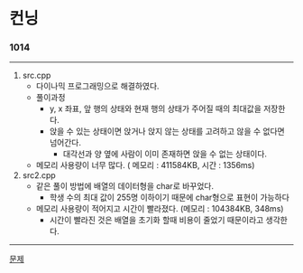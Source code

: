 # 컨닝
### 1014
***
1. src.cpp
	- 다이나믹 프로그래밍으로 해결하였다.
	- 풀이과정
		+ y, x 좌표, 앞 행의 상태와 현재 행의 상태가 주어질 때의 최대값을 저장한다.
		+ 앉을 수 있는 상태이면 앉거나 앉지 않는 상태를 고려하고 않을 수 없다면 넘어간다.
		 	* 대각선과 양 옆에 사람이 이미 존재하면 앉을 수 없는 상태이다.
	- 메모리 사용량이 너무 많다. ( 메모리 : 411584KB, 시간 : 1356ms)
2. src2.cpp
	- 같은 풀이 방법에 배열의 데이터형을 char로 바꾸었다.
		+ 학생 수의 최대 값이 255명 이하이기 때문에 char형으로 표현이 가능하다
	- 메모리 사용량이 적어지고 시간이 빨라졌다. (메모리 : 104384KB, 348ms)
		+ 시간이 빨라진 것은 배열을 초기화 할때 비용이 줄었기 때문이라고 생각한다.

***
[문제](https://www.acmicpc.net/problem/1014)
			 

